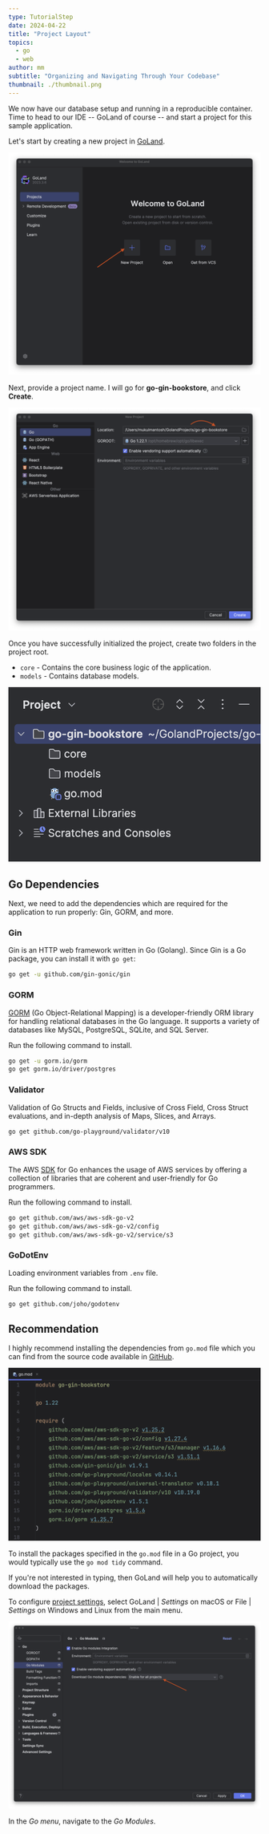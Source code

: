 ```yaml
---
type: TutorialStep
date: 2024-04-22
title: "Project Layout"
topics:
  - go
  - web
author: mm
subtitle: "Organizing and Navigating Through Your Codebase"
thumbnail: ./thumbnail.png
---
```


We now have our database setup and running in a reproducible container.
Time to head to our IDE -- GoLand of course -- and start a project for this sample application.

Let's start by creating a new project in [GoLand](https://www.jetbrains.com/go/).

![goland_1](./images/goland1.png)

Next, provide a project name. I will go for **go-gin-bookstore**, and click **Create**.

![goland_2](./images/goland2.png)

Once you have successfully initialized the project, create two folders in the project root.

- `core` - Contains the core business logic of the application.
- `models` - Contains database models.

![goland_3](./images/goland3.png)

## Go Dependencies

Next, we need to add the dependencies which are required for the application to run properly: Gin, GORM, and more.

### Gin

Gin is an HTTP web framework written in Go (Golang).
Since Gin is a Go package, you can install it with `go get`:

```bash
go get -u github.com/gin-gonic/gin
```

### GORM

[GORM](https://gorm.io/) (Go Object-Relational Mapping) is a developer-friendly ORM library for handling
relational databases in the Go language. It supports a variety of databases like MySQL,
PostgreSQL, SQLite, and SQL Server.

Run the following command to install.

```bash
go get -u gorm.io/gorm
go get gorm.io/driver/postgres
```

### Validator

Validation of Go Structs and Fields, inclusive of Cross Field,
Cross Struct evaluations, and in-depth analysis of Maps, Slices, and Arrays.

```bash
go get github.com/go-playground/validator/v10
```

### AWS SDK

The AWS [SDK](https://aws.amazon.com/sdk-for-go/) for Go enhances the usage of AWS services by offering a collection
of libraries that are coherent and user-friendly for Go programmers.

Run the following command to install.

```bash
go get github.com/aws/aws-sdk-go-v2
go get github.com/aws/aws-sdk-go-v2/config
go get github.com/aws/aws-sdk-go-v2/service/s3
```

### GoDotEnv

Loading environment variables from `.env` file.

Run the following command to install.

```bash
go get github.com/joho/godotenv
```

## Recommendation

I highly recommend installing the dependencies from `go.mod` file which you can
find from the source code available in [GitHub](https://github.com/mukulmantosh/go-gin-bookstore).

![go_mod](./images/gomod.png)

To install the packages specified in the `go.mod` file
in a Go project, you would typically use the `go mod tidy` command.

If you're not interested in typing, then GoLand will help you to automatically download the packages.

To configure [project settings](https://www.jetbrains.com/help/go/configure-project-settings.html), select GoLand | _Settings_ on macOS or File | _Settings_ on Windows and Linux from the main menu.

![go_auto_download](./images/dependencies_download.png)

In the _Go menu_, navigate to the _Go Modules_.

